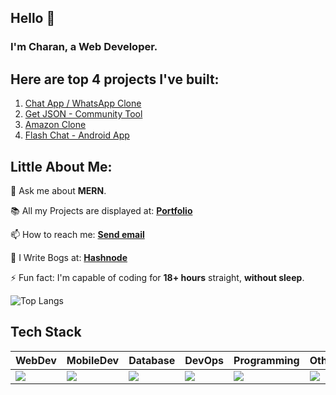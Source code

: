 ## Hello 👋
### I'm Charan, a Web Developer.
<!---
### Hello There !

**You have successfully reached the profile of one of the best Developers.**

**Don't believe me ?.... Just check the Quality of my Projects. I assure that it'll be worth your time.**
--->

## Here are top 4 projects I've built:

1. [Chat App / WhatsApp Clone](https://github.com/charan-mudiraj/Chat-App)
2. [Get JSON - Community Tool](https://github.com/charan-mudiraj/Get-JSON---Frontend)
3. [Amazon Clone](https://github.com/charan-mudiraj/Amazon-Clone)
4. [Flash Chat - Android App](https://github.com/charan-mudiraj/Flash-Chat)

## Little About Me:
<!---
🌱 I’m currently learning **NextJS**.
--->
<!---
🔭 I’m currently looking for **Internship Opportunities** on **Web Developement**.
--->
<!---
💼 I’m currently working as a **Full-Stack Developer Intern** at **Wuri (YC W24)**
--->

💬 Ask me about **MERN**.

📚 All my Projects are displayed at: **<a href="https://bio.charan-mudiraj.top">Portfolio</a>**

📫 How to reach me: **<a href="mailto:r.charan.m.gm@gmail.com">Send email</a>**

📝 I Write Bogs at: **<a href="https://hashnode.com/@CharanM">Hashnode</a>**

⚡ Fun fact: I'm capable of coding for **18+ hours** straight, **without sleep**.
  
![Top Langs](https://github-readme-stats.vercel.app/api/top-langs/?username=charan-mudiraj&layout=compact)
<!---
![](https://leetcard.jacoblin.cool/charan-mudiraj?border=0&radius=20)
--->
## Tech Stack
| WebDev | MobileDev | Database |  DevOps | Programming | Other |
| --- | --- | --- | --- | --- | --- |
|<img src="https://skillicons.dev/icons?i=bootstrap,css,express,html,js,jquery,materialui,nodejs,react,next,tailwind,ts&perline=5" />|<img src="https://skillicons.dev/icons?i=dart,flutter" />|<img src="https://skillicons.dev/icons?i=firebase,mongodb" />|<img src="https://skillicons.dev/icons?i=docker,aws" />|<img src="https://skillicons.dev/icons?i=c,java,js" />|<img src="https://skillicons.dev/icons?i=ps" />|
<!--
**Charan-Mudiraj/Charan-Mudiraj** is a ✨ _special_ ✨ repository because its `README.md` (this file) appears on your GitHub profile.

Here are some ideas to get you started:

- 🔭 I’m currently working on ...
- 🌱 I’m currently learning ...
- 👯 I’m looking to collaborate on ...
- 🤔 I’m looking for help with ...
- 💬 Ask me about ...
- 📫 How to reach me: ...
- 😄 Pronouns: ...
- ⚡ Fun fact: ...
-->
